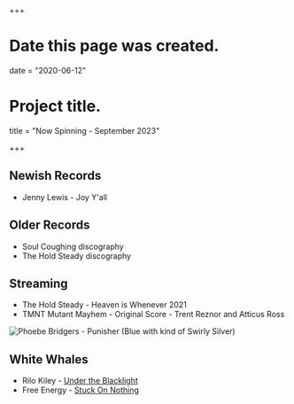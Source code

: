 +++
# Date this page was created.
date = "2020-06-12"

# Project title.
title = "Now Spinning - September 2023"

+++

## Newish Records

* Jenny Lewis - Joy Y'all

## Older Records

* Soul Coughing discography
* The Hold Steady discography

## Streaming

* The Hold Steady - Heaven is Whenever 2021
* TMNT Mutant Mayhem - Original Score - Trent Reznor and Atticus Ross

![Phoebe Bridgers - Punisher (Blue with kind of Swirly Silver)](/img/punisher.jpg)

## White Whales
* Rilo Kiley - [Under the Blacklight](https://www.discogs.com/Rilo-Kiley-Under-The-Blacklight/release/3077280)
* Free Energy - [Stuck On Nothing](https://www.discogs.com/Free-Energy-Stuck-On-Nothing/release/2260616)



